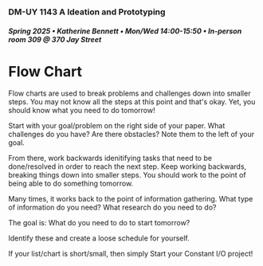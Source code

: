 ### DM-UY 1143 A Ideation and Prototyping
##### Spring 2025 • Katherine Bennett • Mon/Wed 14:00-15:50 • In-person room 309 @ 370 Jay Street

# Flow Chart

Flow charts are used to break problems and challenges down into smaller steps. You may not know all the steps at this point and that's okay. Yet, you should know what you need to do tomorrow!

Start with your goal/problem on the right side of your paper. What challenges do you have? Are there obstacles? Note them to the left of your goal.

From there, work backwards idenitifying tasks that need to be done/resolved in order to reach the next step. Keep working backwards, breaking things down into smaller steps. You should work to the point of being able to do something tomorrow.

Many times, it works back to the point of information gathering. What type of information do you need? What research do you need to do?

The goal is: What do you need to do to start tomorrow?

Identify these and create a loose schedule for yourself.

If your list/chart is short/small, then simply Start your Constant I/O project!
